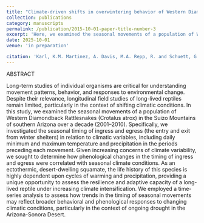 ```yaml
---
title: "Climate-driven shifts in overwintering behavior of Western Diamondback Rattlesnakes (Crotalus atrox) in the Sonoran Desert"
collection: publications
category: manuscripts
permalink: /publication/2015-10-01-paper-title-number-3
excerpt: 'Here, we examined the seasonal movements of a population of Western Diamondback Rattlesnakes (Crotalus atrox) in the Suizo Mountains of southern Arizona over a decade (2001–2010). Specifically, we investigated the seasonal timing of ingress and egress (the entry and exit from winter shelters) in relation to daily temperature and precipitation.'
date: 2025-10-01
venue: 'in preparation'

citation: 'Karl, K.M. Martinez, A. Davis, M.A. Repp, R. and Schuett, G.W. (2025). &quot;Climate-driven shifts in overwintering behavior of Western Diamondback Rattlesnakes (Crotalus atrox) in the Sonoran Desert" />. &quot; <i>Journal 1</i>. 1(3).'
---
```

ABSTRACT

Long-term studies of individual organisms are critical for understanding movement patterns, behavior, and responses to environmental change. Despite their relevance, longitudinal field studies of long-lived reptiles remain limited, particularly in the context of shifting climatic conditions. In this study, we examined the seasonal movements of a population of Western Diamondback Rattlesnakes (Crotalus atrox) in the Suizo Mountains of southern Arizona over a decade (2001–2010). Specifically, we investigated the seasonal timing of ingress and egress (the entry and exit from winter shelters) in relation to climatic variables, including daily minimum and maximum temperature and precipitation in the periods preceding each movement. Given increasing concerns of climate variability, we sought to determine how phenological changes in the timing of ingress and egress were correlated with seasonal climate conditions. As an ectothermic, desert-dwelling squamate, the life history of this species is highly dependent upon cycles of warming and precipitation, providing a unique opportunity to assess the resilience and adaptive capacity of a long-lived reptile under increasing climate intensification. We employed a time-series analysis to assess how trends in the timing of seasonal movements may reflect broader behavioral and phenological responses to changing climatic conditions, particularly in the context of ongoing drought in the Arizona-Sonora Desert.
